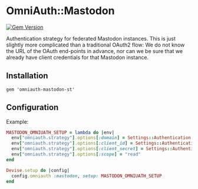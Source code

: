 OmniAuth::Mastodon
==================

[![Gem Version](https://img.shields.io/gem/v/omniauth-mastodon-st.svg)][gem]

[gem]: https://rubygems.org/gems/omniauth-mastodon

Authentication strategy for federated Mastodon instances. This is just slightly more complicated than a traditional OAuth2 flow: We do not know the URL of the OAuth end-points in advance, nor can we be sure that
we already have client credentials for that Mastodon instance.

## Installation

    gem 'omniauth-mastodon-st'

## Configuration

Example:

```ruby
MASTODON_OMNIUATH_SETUP = lambda do |env|
  env["omniauth.strategy"].options[:domain] = Settings::Authentication.mastodon_domain
  env["omniauth.strategy"].options[:client_id] = Settings::Authentication.mastodon_client
  env["omniauth.strategy"].options[:client_secret] = Settings::Authentication.mastodon_secret
  env["omniauth.strategy"].options[:scope] = "read"
end
```
```ruby
Devise.setup do |config|
  config.omniauth :mastodon, setup: MASTODON_OMNIUATH_SETUP
end
```
